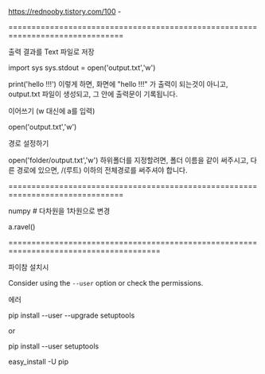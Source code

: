 https://rednooby.tistory.com/100 - 


===============================================================================

출력 결과를 Text 파일로 저장

import sys sys.stdout = open('output.txt','w')

print('hello !!!') 이렇게 하면, 화면에 "hello !!!" 가 출력이 되는것이 아니고, output.txt 파일이 생성되고, 그 안에 출력문이 기록됩니다.

이어쓰기 (w 대신에 a를 입력)

open('output.txt','w')

경로 설정하기

open('folder/output.txt','w') 하위폴더를 지정할려면, 폴더 이름을 같이 써주시고, 다른 경로에 있으면, /(루트) 이하의 전체경로를 써주셔야 합니다.

===============================================================================

numpy # 다차원을 1차원으로 변경

a.ravel()

=======================================================================================

파이참 설치시

Consider using the `--user` option or check the permissions.

에러

pip install --user --upgrade setuptools

or

pip install --user setuptools


easy_install -U pip

